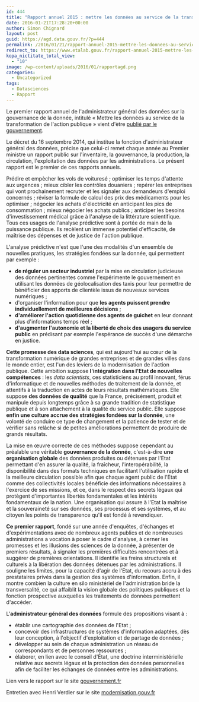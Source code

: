 ```yaml
---
id: 444
title: "Rapport annuel 2015 : mettre les données au service de la transformation de l'action publique"
date: 2016-01-21T17:28:20+00:00
author: Simon Chignard
layout: post
guid: https://agd.data.gouv.fr/?p=444
permalink: /2016/01/21/rapport-annuel-2015-mettre-les-donnees-au-service-de-la-transformation-de-laction-publique/
redirect_to: https://www.etalab.gouv.fr/rapport-annuel-2015-mettre-les-donnees-au-service-de-la-transformation-de-laction-publique
kopa_nictitate_total_view:
  - "10"
image: /wp-content/uploads/2016/01/rapportagd.png
categories:
  - Uncategorized
tags:
  - Datasciences
  - Rapport
---
```


Le premier rapport annuel de l'administrateur général des données sur la gouvernance de la donnée, intitulé « Mettre les données au service de la transformation de l'action publique » vient d'ètre [publié par le gouvernement](http://www.gouvernement.fr/partage/6252-rapport-au-premier-ministre-sur-la-gouvernance-de-la-donnee-2015).

Le décret du 16 septembre 2014, qui institue la fonction d'administrateur général des données, précise que celui-ci remet chaque année au Premier ministre un rapport public sur l'inventaire, la gouvernance, la production, la circulation, l'exploitation des données par les administrations. Le présent rapport est le premier de ces rapports annuels.

Prédire et empècher les vols de voituresé ; optimiser les temps d'attente aux urgences ; mieux cibler les contrôles douaniers ; repérer les entreprises qui vont prochainement recruter et les signaler aux demandeurs d'emploi concernés ; réviser la formule de calcul des prix des médicaments pour les optimiser ; négocier les achats d'électricité en anticipant les pics de consommation ; mieux négocier les achats publics ; anticiper les besoins d'investissement médical grâce à l'analyse de la littérature scientifique. Tous ces usages de l'analyse prédictive sont à portée de main de la puissance publique. Ils recèlent un immense potentiel d'efficacité, de maîtrise des dépenses et de justice de l'action publique.

L'analyse prédictive n'est que l'une des modalités d'un ensemble de nouvelles pratiques, les stratégies fondées sur la donnée, qui permettent par exemple :

- **de réguler un secteur industriel** par la mise en circulation judicieuse des données pertinentes comme l'expérimente le gouvernement en utilisant les données de géolocalisation des taxis pour leur permettre de bénéficier des apports de clientèle issus de nouveaux services numériques ;
- d'organiser l'information pour que **les agents puissent prendre individuellement de meilleures décisions** ;
- **d'améliorer l'action quotidienne des agents de guichet** en leur donnant plus d'informations temps réel ;
- **d'augmenter l'autonomie et la liberté de choix des usagers du service public** en prédisant par exemple l'espérance de succès d'une démarche en justice.

**Cette promesse des data sciences**, qui est aujourd'hui au cœur de la transformation numérique de grandes entreprises et de grandes villes dans le monde entier, est l'un des leviers de la modernisation de l'action publique. Cette ambition suppose **l'intégration dans l'Etat de nouvelles compétences** : les _data scientists_, ces statisticiens au profil innovant, férus d'informatique et de nouvelles méthodes de traitement de la donnée, et attentifs à la traduction en actes de leurs résultats mathématiques. Elle suppose **des données de qualité** que la France, précisément, produit et manipule depuis longtemps grâce à sa grande tradition de statistique publique et à son attachement à la qualité du service public. Elle suppose **enfin une culture accrue des stratégies fondées sur la donnée**, une volonté de conduire ce type de changement et la patience de tester et de vérifier sans relâche si de petites améliorations permettent de produire de grands résultats.

La mise en œuvre correcte de ces méthodes suppose cependant au préalable une véritable **gouvernance de la donnée**, c'est-à-dire **une organisation globale** des données produites ou détenues par l'Etat permettant d'en assurer la qualité, la fraîcheur, l'interopérabilité, la disponibilité dans des formats techniques en facilitant l'utilisation rapide et la meilleure circulation possible afin que chaque agent public de l'Etat comme des collectivités locales bénéficie des informations nécessaires à l'exercice de ses missions, et ce, dans le respect des secrets légaux qui protègent d'importantes libertés fondamentales et les intérèts fondamentaux de la nation. Une organisation qui assure à l'Etat la maîtrise et la souveraineté sur ses données, ses processus et ses systèmes, et au citoyen les points de transparence qu'il est fondé à revendiquer.

**Ce premier rapport**, fondé sur une année d'enquêtes, d'échanges et d'expérimentations avec de nombreux agents publics et de nombreuses administrations a vocation à poser le cadre d'analyse, à cerner les promesses et les illusions des sciences de la donnée, à présenter de premiers résultats, à signaler les premières difficultés rencontrées et à suggérer de premières orientations. Il identifie les freins structurels et culturels à la libération des données détenues par les administrations. Il souligne les limites, pour la capacité d'agir de l'Etat, du recours accru à des prestataires privés dans la gestion des systèmes d'information. Enfin, il montre combien la culture en silo ministériel de l'administration bride la transversalité, ce qui affaiblit la vision globale des politiques publiques et la fonction prospective auxquelles les traitements de données permettent d'accéder.

L'**administrateur général des données** formule des propositions visant à :

- établir une cartographie des données de l'Etat ;
- concevoir des infrastructures de systèmes d'information adaptées, dès leur conception, à l'objectif d'exploitation et de partage de données ;
- développer au sein de chaque administration un réseau de correspondants et de personnes ressources ;
- élaborer, en lien avec le conseil d'État, une doctrine interministérielle relative aux secrets légaux et la protection des données personnelles afin de faciliter les échanges de données entre les administrations.

Lien vers le rapport sur le site [gouvernement.fr](http://www.gouvernement.fr/partage/6252-rapport-au-premier-ministre-sur-la-gouvernance-de-la-donnee-2015)

Entretien avec Henri Verdier sur le site [modernisation.gouv.fr](http://www.modernisation.gouv.fr/laction-publique-se-transforme/en-ouvrant-les-donnees-publiques/rapport-administrateur-general-des-donnees-rencontre-avec-henri-verdier)
